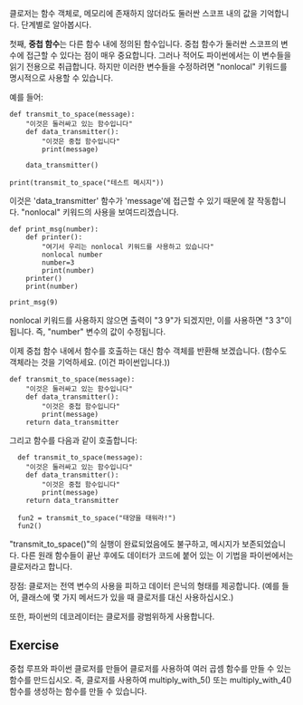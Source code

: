 클로저는 함수 객체로, 메모리에 존재하지 않더라도 둘러싼 스코프 내의 값을 기억합니다. 단계별로 알아봅시다.

첫째, **중첩 함수**는 다른 함수 내에 정의된 함수입니다. 중첩 함수가 둘러싼 스코프의 변수에 접근할 수 있다는 점이 매우 중요합니다. 그러나 적어도 파이썬에서는 이 변수들을 읽기 전용으로 취급합니다. 하지만 이러한 변수들을 수정하려면 "nonlocal" 키워드를 명시적으로 사용할 수 있습니다.

예를 들어:

    def transmit_to_space(message):
        "이것은 둘러싸고 있는 함수입니다"
        def data_transmitter():
            "이것은 중첩 함수입니다"
            print(message)
    
        data_transmitter()
    
    print(transmit_to_space("테스트 메시지"))

이것은 'data_transmitter' 함수가 'message'에 접근할 수 있기 때문에 잘 작동합니다. "nonlocal" 키워드의 사용을 보여드리겠습니다.

    def print_msg(number):
        def printer():
            "여기서 우리는 nonlocal 키워드를 사용하고 있습니다"
            nonlocal number
            number=3
            print(number)
        printer()
        print(number)
    
    print_msg(9)

nonlocal 키워드를 사용하지 않으면 출력이 "3 9"가 되겠지만, 이를 사용하면 "3 3"이 됩니다. 즉, "number" 변수의 값이 수정됩니다.

이제 중첩 함수 내에서 함수를 호출하는 대신 함수 객체를 반환해 보겠습니다. (함수도 객체라는 것을 기억하세요. (이건 파이썬입니다.))

    def transmit_to_space(message):
        "이것은 둘러싸고 있는 함수입니다"
        def data_transmitter():
            "이것은 중첩 함수입니다"
            print(message)
        return data_transmitter

그리고 함수를 다음과 같이 호출합니다:


      def transmit_to_space(message):
        "이것은 둘러싸고 있는 함수입니다"
        def data_transmitter():
            "이것은 중첩 함수입니다"
            print(message)
        return data_transmitter
        
  	  fun2 = transmit_to_space("태양을 태워라!")
  	  fun2()

"transmit_to_space()"의 실행이 완료되었음에도 불구하고, 메시지가 보존되었습니다. 다른 원래 함수들이 끝난 후에도 데이터가 코드에 붙어 있는 이 기법을 파이썬에서는 클로저라고 합니다.

장점: 클로저는 전역 변수의 사용을 피하고 데이터 은닉의 형태를 제공합니다. (예를 들어, 클래스에 몇 가지 메서드가 있을 때 클로저를 대신 사용하십시오.)

또한, 파이썬의 데코레이터는 클로저를 광범위하게 사용합니다.

Exercise
--------

중첩 루프와 파이썬 클로저를 만들어 클로저를 사용하여 여러 곱셈 함수를 만들 수 있는 함수를 만드십시오. 즉, 클로저를 사용하여 multiply_with_5() 또는 multiply_with_4() 함수를 생성하는 함수를 만들 수 있습니다.